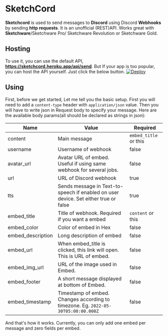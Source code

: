 # SketchCord
**Sketchcord** is used to send messages to **Discord** using Discord **Webhooks** by sending **http requests**. It is an unofficial (REST)API. Works great with **Sketchware**/Sketchware Pro/ Sketchware Revolution or Sketchware Gold.
## Hosting
To use it, you can use the default API, **https://sketchcord.heroku.app/api/send**. But If your app is too popular, you can host the API yourself. Just click the below button.
[![Deploy](https://www.herokucdn.com/deploy/button.svg)](https://heroku.com/deploy?template=https://github.com/nicesapien-too/sketchcord/tree/main)
## Using
First, before we get started, Let me tell you the basic setup.
First you will need to add a `content-type` header with `application/json` value.
Then you will have to write json in Request body to specify your message.
Here are the available body params(all should be declared as strings in json):

| Name        | Value       | Required    |
| ----------- | ----------- | ----------- |
| content      | Main message       | `embed_title` or this|
| username   | Username of  webhook      | false |
| avatar_url | Avatar URL of embed. Useful if using same webhook for several jobs. | false |
| url | URL of Discord webhook | true |
| tts | Sends message in Text-to-speech if enabled on user device. Set either true or false| true |
| embed_title | Title of webhook. Required if you want a embed | `content` or this|
| embed_color | Color of embed in Hex | false |
| embed_description | Long description of embed | false |
| embed_url | When embed_title is clicked, this link will open. This is URL of embed. | false |
| embed_img_url | URL of the image used in Embed. | false |
| embed_footer | A short message displayed at bottom of Embed. | false |
| embed_timestamp | Timestamp of embed. Changes according to timezone. Eg. `2022-05-30T05:00:00.000Z` | false |

And that's how it works. Currently, you can only add one embed per message and zero fields per embed.

